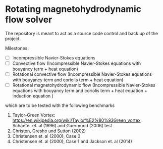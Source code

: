# Rotating magnetohydrodynamic flow solver
The repository is meant to act as a source code control and back up of the project.

Milestones:
- [ ] Incompressible Navier-Stokes equations
- [ ] Convective flow (Incompressible Navier-Stokes equations with bouyancy term + heat equation)
- [ ] Rotational convective flow (Incompressible Navier-Stokes equations with bouyancy term and coriolis term + heat equation)
- [ ] Rotational magnetohydrodynamic flow (Incompressible Navier-Stokes equations with bouyancy term and coriolis term + heat equation + induction equation )

which are to be tested with the following benchmarks
1. Taylor-Green Vortex: https://en.wikipedia.org/wiki/Taylor%E2%80%93Green_vortex, Schaefer et. al (1996) and Guermond (2006) test
1. Christon, Gresho und Sutton (2002)
1. Christensen et. al (2000), Case 0
1. Christensen et. al (2000), Case 1 and Jackson et. al (2014)
